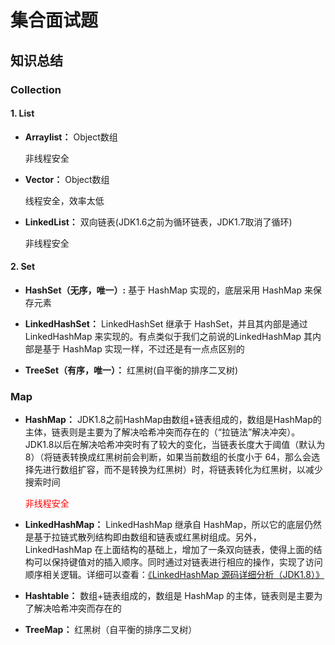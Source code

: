 # 集合面试题

## 知识总结

### Collection

#### 1. List

- **Arraylist：** Object数组

  非线程安全

- **Vector：** Object数组

  线程安全，效率太低

- **LinkedList：** 双向链表(JDK1.6之前为循环链表，JDK1.7取消了循环)

  非线程安全

#### 2. Set

- **HashSet（无序，唯一）:** 基于 HashMap 实现的，底层采用 HashMap 来保存元素

  

- **LinkedHashSet：** LinkedHashSet 继承于 HashSet，并且其内部是通过 LinkedHashMap 来实现的。有点类似于我们之前说的LinkedHashMap 其内部是基于 HashMap 实现一样，不过还是有一点点区别的

- **TreeSet（有序，唯一）：** 红黑树(自平衡的排序二叉树)

### Map

- **HashMap：** JDK1.8之前HashMap由数组+链表组成的，数组是HashMap的主体，链表则是主要为了解决哈希冲突而存在的（“拉链法”解决冲突）。JDK1.8以后在解决哈希冲突时有了较大的变化，当链表长度大于阈值（默认为8）（将链表转换成红黑树前会判断，如果当前数组的长度小于 64，那么会选择先进行数组扩容，而不是转换为红黑树）时，将链表转化为红黑树，以减少搜索时间

  <p style='color:red'>非线程安全</p>

- **LinkedHashMap：** LinkedHashMap 继承自 HashMap，所以它的底层仍然是基于拉链式散列结构即由数组和链表或红黑树组成。另外，LinkedHashMap 在上面结构的基础上，增加了一条双向链表，使得上面的结构可以保持键值对的插入顺序。同时通过对链表进行相应的操作，实现了访问顺序相关逻辑。详细可以查看：[《LinkedHashMap 源码详细分析（JDK1.8）》](https://www.imooc.com/article/22931)

- **Hashtable：** 数组+链表组成的，数组是 HashMap 的主体，链表则是主要为了解决哈希冲突而存在的

- **TreeMap：** 红黑树（自平衡的排序二叉树）